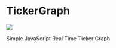 # TickerGraph

![](https://raw.githubusercontent.com/donatj/TickerGraph/readme-images/Ticker.gif)

Simple JavaScript Real Time Ticker Graph
